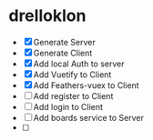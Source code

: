 # drelloklon

* [x] Generate Server
* [x] Generate Client
* [x] Add local Auth to server
* [x] Add Vuetify to Client
* [x] Add Feathers-vuex to Client
* [ ] Add register to Client
* [ ] Add login to Client
* [ ] Add boards service to Server
* [ ] 

